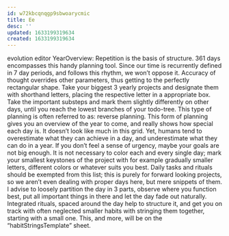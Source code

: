 ```yaml
---
id: w72kbcqnqgp9sbwoarycmic
title: Ee
desc: ''
updated: 1633199319634
created: 1633199319634
---
```


evolution editor
YearOverview:
Repetition is the basis of structure. 361 days encompasses this handy planning tool. Since our time is recurrently defined in 7 day periods, and follows this rhythm, we won’t oppose it. Accuracy of thought overrides other parameters, thus getting to the perfectly rectangular shape. Take your biggest 3 yearly projects and designate them with shorthand letters, placing the respective letter in a appropriate box. Take the important substeps and mark them slightly differently on other days, until you reach the lowest branches of your todo-tree. This type of planning is often referred to as: reverse planning. This form of planning gives you an overview of the year to come, and really shows how special each day is. It doesn’t look like much in this grid. Yet, humans tend to overestimate what they can achieve in a day, and underestimate what they can do in a year. If you don’t feel a sense of urgency, maybe your goals are not big enough. It is not necessary to color each and every single day; mark your smallest keystones of the project with for example gradually smaller letters, different colors or whatever suits you best. Daily tasks and rituals should be exempted from this list; this is purely for forward looking projects, so we aren’t even dealing with proper days here, but mere snippets of them. I advise to loosely partition the day in 3 parts, observe where you function best, put all important things in there and let the day fade out naturally. Integrated rituals, spaced around the day help to structure it, and get you on track with often neglected smaller habits with stringing them together, starting with a small one. This, and more, will be on the “habitStringsTemplate” sheet.
